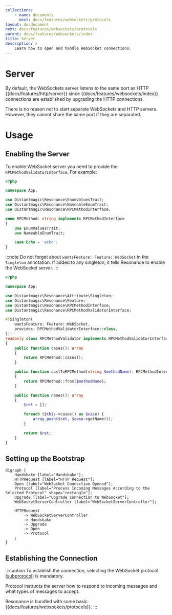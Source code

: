 ```yaml
---
collections: 
    - name: documents
      next: docs/features/websockets/protocols
layout: dm:document
next: docs/features/websockets/protocols
parent: docs/features/websockets/index
title: Server
description: >
    Learn how to open and handle WebSocket connections.
---
```


# Server

By default, the WebSockets server listens to the same port as 
HTTP {{docs/features/http/server}} since {{docs/features/websockets/index}} 
connections are established by upgrading the HTTP connections.

There is no reason *not* to start separate WebSockets and HTTP servers. 
However, they cannot share the same port if they are separated.

# Usage

## Enabling the Server

To enable WebSocket server you need to provide the 
`RPCMethodValidatorInterface`. For example:

```php file:app\RPCMethod.php
<?php

namespace App;

use Distantmagic\Resonance\EnumValuesTrait;
use Distantmagic\Resonance\NameableEnumTrait;
use Distantmagic\Resonance\RPCMethodInterface;

enum RPCMethod: string implements RPCMethodInterface
{
    use EnumValuesTrait;
    use NameableEnumTrait;

    case Echo = 'echo';
}
```

:::note
Do not forget about `wantsFeature: Feature::WebSocket` in the `Singleton`
annotation. If added to any singleton, it tells Resonance to enable the 
WebSocket server.
:::

```php file:app\RPCMethodValidator.php
<?php

namespace App;

use Distantmagic\Resonance\Attribute\Singleton;
use Distantmagic\Resonance\Feature;
use Distantmagic\Resonance\RPCMethodInterface;
use Distantmagic\Resonance\RPCMethodValidatorInterface;

#[Singleton(
    wantsFeature: Feature::WebSocket,
    provides: RPCMethodValidatorInterface::class,
)]
readonly class RPCMethodValidator implements RPCMethodValidatorInterface
{
    public function cases(): array
    {
        return RPCMethod::cases();
    }

    public function castToRPCMethod(string $methodName): RPCMethodInterface
    {
        return RPCMethod::from($methodName);
    }

    public function names(): array
    {
        $ret = [];

        foreach ($this->cases() as $case) {
            array_push($ret, $case->getName());
        }

        return $ret;
    }
}
```

## Setting up the Bootstrap

```graphviz render
digraph { 
    Handshake [label="Handshake"];
    HTTPRequest [label="HTTP Request"];
    Open [label="WebSocket Connection Opened"];
    Protocol [label="Process Incoming Messages According to the Selected Protocol" shape="rectangle"];
    Upgrade [label="Upgrade Connection to WebSocket"];
    WebSocketServerController [label="WebSocketServerController"];

    HTTPRequest 
        -> WebSocketServerController 
        -> Handshake
        -> Upgrade
        -> Open
        -> Protocol
    ;
}
```

## Establishing the Connection

:::caution
To establish the connection, selecting the WebSocket protocol 
([subprotocol](https://datatracker.ietf.org/doc/html/rfc6455#page-12)) is 
mandatory.

Protocol instructs the server how to respond to incoming messages and what 
types of messages to accept.

Resonance is bundled with some basic 
{{docs/features/websockets/protocols}}.
:::

